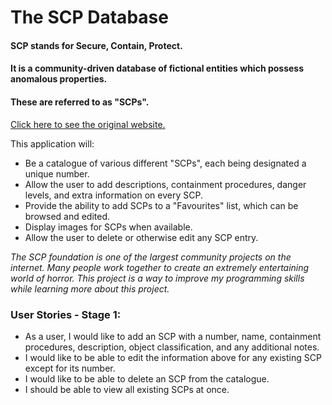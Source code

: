 # The SCP Database

#### SCP stands for Secure, Contain, Protect. 
#### It is a community-driven database of fictional entities which possess anomalous properties.
#### These are referred to as "SCPs".

[Click here to see the original website.](https://scp-wiki.wikidot.com/)

This application will:
- Be a catalogue of various different "SCPs", each being designated a unique number.
- Allow the user to add descriptions, containment procedures, danger levels, and extra information on every SCP.
- Provide the ability to add SCPs to a "Favourites" list, which can be browsed and edited.
- Display images for SCPs when available.
- Allow the user to delete or otherwise edit any SCP entry.

*The SCP foundation is one of the largest community projects on the internet. Many people work together to create
an extremely entertaining world of horror. This project is a way to improve my programming skills while learning more
about this project.*

### User Stories - Stage 1:
- As a user, I would like to add an SCP with a number, name, containment procedures, description, object classification,
and any additional notes.
- I would like to be able to edit the information above for any existing SCP except for its number.
- I would like to be able to delete an SCP from the catalogue.
- I should be able to view all existing SCPs at once.

